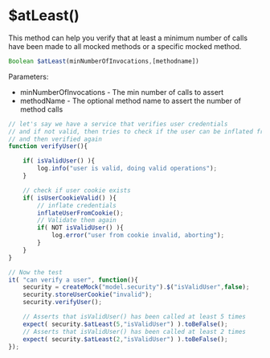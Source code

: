 # $atLeast()

This method can help you verify that at least a minimum number of calls have been made to all mocked methods or a specific mocked method.

```javascript
Boolean $atLeast(minNumberOfInvocations,[methodname])
```

Parameters:
* minNumberOfInvocations - The min number of calls to assert
* methodName - The optional method name to assert the number of method calls

```javascript
// let's say we have a service that verifies user credentials
// and if not valid, then tries to check if the user can be inflated from a cookie
// and then verified again
function verifyUser(){

	if( isValidUser() ){
		log.info("user is valid, doing valid operations");
	}

	// check if user cookie exists
	if( isUserCookieValid() ){
		// inflate credentials
		inflateUserFromCookie();
		// Validate them again
		if( NOT isValidUser() ){
			log.error("user from cookie invalid, aborting");
		}
	}
}

// Now the test
it( "can verify a user", function(){
	security = createMock("model.security").$("isValidUser",false);
	security.storeUserCookie("invalid");
	security.verifyUser();

	// Asserts that isValidUser() has been called at least 5 times
	expect( security.$atLeast(5,"isValidUser") ).toBeFalse();
	// Asserts that isValidUser() has been called at least 2 times
	expect( security.$atLeast(2,"isValidUser") ).toBeFalse();
});
```


